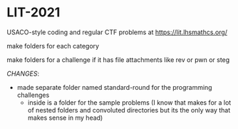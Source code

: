 # LIT-2021
USACO-style coding and regular CTF problems at https://lit.lhsmathcs.org/


make folders for each category

make folders for a challenge if it has file attachments like rev or pwn or steg

*CHANGES*:
- made separate folder named standard-round for the programming challenges
  - inside is a folder for the sample problems (I know that makes for a lot of nested folders and convoluted directories but its the only way that makes sense in my head)

